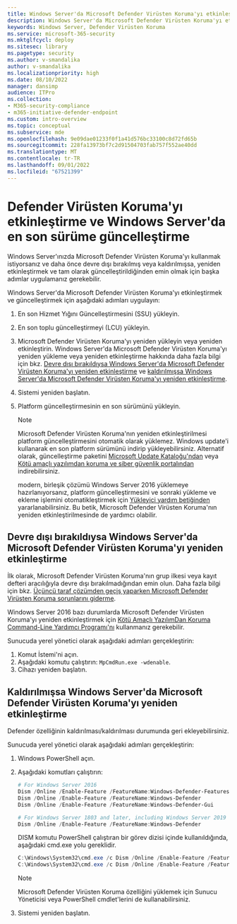 ```yaml
---
title: Windows Server'da Microsoft Defender Virüsten Koruma'yı etkinleştirme ve güncelleştirme
description: Windows Server'da Microsoft Defender Virüsten Koruma'yı etkinleştirmeyi ve güncelleştirmeyi öğrenin
keywords: Windows Server, Defender Virüsten Koruma
ms.service: microsoft-365-security
ms.mktglfcycl: deploy
ms.sitesec: library
ms.pagetype: security
ms.author: v-smandalika
author: v-smandalika
ms.localizationpriority: high
ms.date: 08/10/2022
manager: dansimp
audience: ITPro
ms.collection:
- M365-security-compliance
- m365-initiative-defender-endpoint
ms.custom: intro-overview
ms.topic: conceptual
ms.subservice: mde
ms.openlocfilehash: 9e09dae01233f0f1a41d576bc33100c8d72fd65b
ms.sourcegitcommit: 228fa13973bf7c2d91504703fab757f552ae40dd
ms.translationtype: MT
ms.contentlocale: tr-TR
ms.lasthandoff: 09/01/2022
ms.locfileid: "67521399"
---
```

# <a name="enable-and-update-defender-antivirus-to-the-latest-version-on-windows-server"></a>Defender Virüsten Koruma'yı etkinleştirme ve Windows Server'da en son sürüme güncelleştirme

Windows Server'ınızda Microsoft Defender Virüsten Koruma'yı kullanmak istiyorsanız ve daha önce devre dışı bırakılmış veya kaldırılmışsa, yeniden etkinleştirmek ve tam olarak güncelleştirildiğinden emin olmak için başka adımlar uygulamanız gerekebilir.

Windows Server'da Microsoft Defender Virüsten Koruma'yı etkinleştirmek ve güncelleştirmek için aşağıdaki adımları uygulayın:

1. En son Hizmet Yığını Güncelleştirmesini (SSU) yükleyin.
2. En son toplu güncelleştirmeyi (LCU) yükleyin.
3. Microsoft Defender Virüsten Koruma'yı yeniden yükleyin veya yeniden etkinleştirin. Windows Server'da Microsoft Defender Virüsten Koruma'yı yeniden yükleme veya yeniden etkinleştirme hakkında daha fazla bilgi için bkz. [Devre dışı bırakıldıysa Windows Server'da Microsoft Defender Virüsten Koruma'yı yeniden etkinleştirme](#re-enable-microsoft-defender-antivirus-on-windows-server-if-it-was-disabled) ve [kaldırılmışsa Windows Server'da Microsoft Defender Virüsten Koruma'yı yeniden etkinleştirme](#re-enable-microsoft-defender-antivirus-on-windows-server-if-it-was-uninstalled).
4. Sistemi yeniden başlatın.
5. Platform güncelleştirmesinin en son sürümünü yükleyin.

   > [!NOTE]
   > Microsoft Defender Virüsten Koruma'nın yeniden etkinleştirilmesi platform güncelleştirmesini otomatik olarak yüklemez. Windows update'i kullanarak en son platform sürümünü indirip yükleyebilirsiniz. Alternatif olarak, güncelleştirme paketini [Microsoft Update Kataloğu'ndan](https://www.catalog.update.microsoft.com/Search.aspx?q=KB4052623) veya [Kötü amaçlı yazılımdan koruma ve siber güvenlik portalından](https://go.microsoft.com/fwlink/?linkid=870379&arch=x64) indirebilirsiniz.
   >  
   > modern, birleşik çözümü Windows Server 2016 yüklemeye hazırlanıyorsanız, platform güncelleştirmesini ve sonraki yükleme ve ekleme işlemini otomatikleştirmek için [Yükleyici yardım betiğinden](https://github.com/microsoft/mdefordownlevelserver/blob/main/Install.ps1) yararlanabilirsiniz. Bu betik, Microsoft Defender Virüsten Koruma'nın yeniden etkinleştirilmesinde de yardımcı olabilir.

## <a name="re-enable-microsoft-defender-antivirus-on-windows-server-if-it-was-disabled"></a>Devre dışı bırakıldıysa Windows Server'da Microsoft Defender Virüsten Koruma'yı yeniden etkinleştirme

İlk olarak, Microsoft Defender Virüsten Koruma'nın grup ilkesi veya kayıt defteri aracılığıyla devre dışı bırakılmadığından emin olun. Daha fazla bilgi için bkz. [Üçüncü taraf çözümden geçiş yaparken Microsoft Defender Virüsten Koruma sorunlarını giderme](/microsoft-365/security/defender-endpoint/troubleshoot-microsoft-defender-antivirus-when-migrating).

Windows Server 2016 bazı durumlarda Microsoft Defender Virüsten Koruma'yı yeniden etkinleştirmek için [Kötü Amaçlı YazılımDan Koruma Command-Line Yardımcı Programı'nı](command-line-arguments-microsoft-defender-antivirus.md) kullanmanız gerekebilir.

Sunucuda yerel yönetici olarak aşağıdaki adımları gerçekleştirin:

1. Komut İstemi'ni açın.
2. Aşağıdaki komutu çalıştırın: `MpCmdRun.exe -wdenable`.
3. Cihazı yeniden başlatın.

## <a name="re-enable-microsoft-defender-antivirus-on-windows-server-if-it-was-uninstalled"></a>Kaldırılmışsa Windows Server'da Microsoft Defender Virüsten Koruma'yı yeniden etkinleştirme

Defender özelliğinin kaldırılması/kaldırılması durumunda geri ekleyebilirsiniz.

Sunucuda yerel yönetici olarak aşağıdaki adımları gerçekleştirin:

1. Windows PowerShell açın.

2. Aşağıdaki komutları çalıştırın:

   ```powershell
   # For Windows Server 2016
   Dism /Online /Enable-Feature /FeatureName:Windows-Defender-Features
   Dism /Online /Enable-Feature /FeatureName:Windows-Defender
   Dism /Online /Enable-Feature /FeatureName:Windows-Defender-Gui
   
   # For Windows Server 1803 and later, including Windows Server 2019 and 2022
   Dism /Online /Enable-Feature /FeatureName:Windows-Defender
   ```

   DISM komutu PowerShell çalıştıran bir görev dizisi içinde kullanıldığında, aşağıdaki cmd.exe yolu gereklidir.
   
   ```powershell
   C:\Windows\System32\cmd.exe /c Dism /Online /Enable-Feature /FeatureName:Windows-Defender-Features
   C:\Windows\System32\cmd.exe /c Dism /Online /Enable-Feature /FeatureName:Windows-Defender
   ```

   > [!NOTE]
   > Microsoft Defender Virüsten Koruma özelliğini yüklemek için Sunucu Yöneticisi veya PowerShell cmdlet'lerini de kullanabilirsiniz.

3. Sistemi yeniden başlatın.
